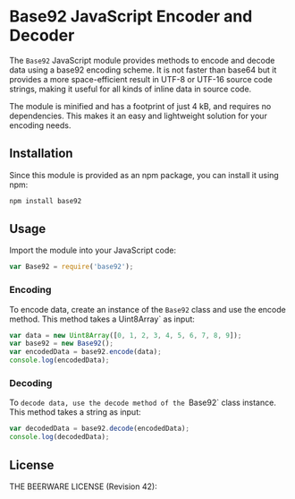 # Base92 JavaScript Encoder and Decoder

The `Base92` JavaScript module provides methods to encode and decode data using a base92 encoding scheme. It is not faster than base64 but it provides a more space-efficient result in UTF-8 or UTF-16 source code strings, making it useful for all kinds of inline data in source code.

The module is minified and has a footprint of just 4 kB, and requires no dependencies. This makes it an easy and lightweight solution for your encoding needs.

## Installation

Since this module is provided as an npm package, you can install it using npm:

```bash
npm install base92
```

## Usage

Import the module into your JavaScript code:

```javascript
var Base92 = require('base92');
```

### Encoding

To encode data, create an instance of the `Base92` class and use the encode method. This method takes a Uint8Array` as input:


```javascript
var data = new Uint8Array([0, 1, 2, 3, 4, 5, 6, 7, 8, 9]);
var base92 = new Base92();
var encodedData = base92.encode(data);
console.log(encodedData);
```

### Decoding

To `decode data, use the decode method of the `Base92` class instance. This method takes a string as input:

```javascript
var decodedData = base92.decode(encodedData);
console.log(decodedData);
```

## License

THE BEERWARE LICENSE (Revision 42):